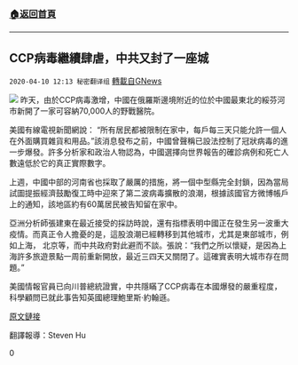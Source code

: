 ###  [:house:返回首頁](https://github.com/ourhimalayas/txt)
---

## CCP病毒繼續肆虐，中共又封了一座城
`2020-04-10 12:13 秘密翻译组` [轉載自GNews](https://gnews.org/zh-hant/168641/)

![](https://s3.amazonaws.com/gnews-media-offload/wp-content/uploads/2020/04/10121111/1-83.jpg)
昨天，由於CCP病毒激增，中國在俄羅斯邊境附近的位於中國最東北的綏芬河市新開了一家可容納70,000人的野戰醫院。

美國有線電視新聞網說： “所有居民都被限制在家中，每戶每三天只能允許一個人在外面購買雜貨和用品。”該消息發布之前，中國曾聲稱已設法控制了冠狀病毒的進一步爆發。許多分析家和政治人物認為，中國選擇向世界報告的確診病例和死亡人數遠低於它的真正實際數字。

上週，中國中部的河南省也採取了嚴厲的措施，將一個中型縣完全封鎖，因為當局試圖提振經濟鼓勵復工時中迎來了第二波病毒擴散的浪潮，根據該國官方微博帳戶上的通知，該地區約有60萬居民被告知留在家中。

亞洲分析師張建東在最近接受的採訪時說，還有指標表明中國正在發生另一波重大疫情。而真正令人擔憂的是，這股浪潮已經轉移到其他城市，尤其是東部城市，例如上海， 北京等，而中共政府對此避而不談。張說：“我們之所以懷疑，是因為上海許多旅遊景點一周前重新開放，最近三四天又關閉了。這確實表明大城市存在問題。”

美國情報官員已向川普總統證實，中共隱瞞了CCP病毒在本國爆發的嚴重程度，科學顧問已就此事告知英國總理鮑里斯·約翰遜。

[原文鏈接](https://www.dailywire.com/news/china-has-to-lockdown-another-city-build-emergency-hospital-after-failure-to-stop-virus)

翻譯報導：Steven Hu

0
